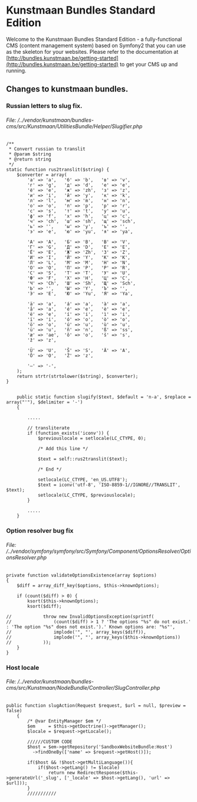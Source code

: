 Kunstmaan Bundles Standard Edition
==================================

Welcome to the Kunstmaan Bundles Standard Edition - a fully-functional CMS (content management system) based on Symfony2 that you can use as the skeleton for your websites. Please refer to the documentation at [http://bundles.kunstmaan.be/getting-started](http://bundles.kunstmaan.be/getting-started) to get your CMS up and running.

Changes to kunstmaan bundles.
--------------------------------

### Russian letters to slug fix.

###### File: /../vendor/kunstmaan/bundles-cms/src/Kunstmaan/UtilitiesBundle/Helper/Slugifier.php

    /**
     * Convert russian to translit
     * @param $string
     * @return string
     */
    static function rus2translit($string) {
        $converter = array(
            'а' => 'a',   'б' => 'b',   'в' => 'v',
            'г' => 'g',   'д' => 'd',   'е' => 'e',
            'ё' => 'e',   'ж' => 'zh',  'з' => 'z',
            'и' => 'i',   'й' => 'y',   'к' => 'k',
            'л' => 'l',   'м' => 'm',   'н' => 'n',
            'о' => 'o',   'п' => 'p',   'р' => 'r',
            'с' => 's',   'т' => 't',   'у' => 'u',
            'ф' => 'f',   'х' => 'h',   'ц' => 'c',
            'ч' => 'ch',  'ш' => 'sh',  'щ' => 'sch',
            'ь' => '',    'ы' => 'y',   'ъ' => '',
            'э' => 'e',   'ю' => 'yu',  'я' => 'ya',

            'А' => 'A',   'Б' => 'B',   'В' => 'V',
            'Г' => 'G',   'Д' => 'D',   'Е' => 'E',
            'Ё' => 'E',   'Ж' => 'Zh',  'З' => 'Z',
            'И' => 'I',   'Й' => 'Y',   'К' => 'K',
            'Л' => 'L',   'М' => 'M',   'Н' => 'N',
            'О' => 'O',   'П' => 'P',   'Р' => 'R',
            'С' => 'S',   'Т' => 'T',   'У' => 'U',
            'Ф' => 'F',   'Х' => 'H',   'Ц' => 'C',
            'Ч' => 'Ch',  'Ш' => 'Sh',  'Щ' => 'Sch',
            'Ь' => '',    'Ы' => 'Y',   'Ъ' => '',
            'Э' => 'E',   'Ю' => 'Yu',  'Я' => 'Ya',

            'ä' => 'a',   'á' => 'a',   'à' => 'a',
            'å' => 'a',   'é' => 'e',   'è' => 'e',
            'ë' => 'e',   'í' => 'i',   'ì' => 'i',
            'ï' => 'i',   'ó' => 'o',   'ò' => 'o',
            'ö' => 'o',   'ú' => 'u',   'ù' => 'u',
            'ü' => 'u',   'ñ' => 'n',   'ß' => 'ss',
            'æ' => 'ae',  'õ' => 'o',   'š' => 's',
            'ž' => 'z',

            'Ü' => 'U',   'Š' => 'S',   'Ä' => 'A',
            'Õ' => 'O',   'Ž' => 'z',

            '–' => '-',
        );
        return strtr(strtolower($string), $converter);
    }
    
    
        public static function slugify($text, $default = 'n-a', $replace = array("'"), $delimiter = '-')
        {
        
            .....
        
            // transliterate
            if (function_exists('iconv')) {
                $previouslocale = setlocale(LC_CTYPE, 0);
                
                /* Add this line */
                
                $text = self::rus2translit($text);
                
                /* End */
                
                setlocale(LC_CTYPE, 'en_US.UTF8');
                $text = iconv('utf-8', 'ISO-8859-1//IGNORE//TRANSLIT', $text);
                setlocale(LC_CTYPE, $previouslocale);
            }
    
            .....
        }

### Option resolver bug fix

###### File: /../vendor/symfony/symfony/src/Symfony/Component/OptionsResolver/OptionsResolver.php

    private function validateOptionsExistence(array $options)
    {
        $diff = array_diff_key($options, $this->knownOptions);

        if (count($diff) > 0) {
            ksort($this->knownOptions);
            ksort($diff);

    //            throw new InvalidOptionsException(sprintf(
    //                (count($diff) > 1 ? 'The options "%s" do not exist.' : 'The option "%s" does not exist.').' Known options are: "%s"',
    //                implode('", "', array_keys($diff)),
    //                implode('", "', array_keys($this->knownOptions))
    //            ));
        }
    }
    

### Host locale

###### File: /../vendor/kunstmaan/bundles-cms/src/Kunstmaan/NodeBundle/Controller/SlugController.php

    public function slugAction(Request $request, $url = null, $preview = false)
        {
            /* @var EntityManager $em */
            $em     = $this->getDoctrine()->getManager();
            $locale = $request->getLocale();
    
            //////CUSTOM CODE
            $host = $em->getRepository('SandboxWebsiteBundle:Host')
              ->findOneBy(['name' => $request->getHost()]);
    
            if($host && !$host->getMultiLanguage()){
                if($host->getLang() != $locale)
                    return new RedirectResponse($this->generateUrl('_slug', ['_locale' => $host->getLang(), 'url' => $url]));
            }
            ///////////
